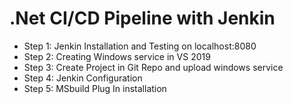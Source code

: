 # .Net CI/CD Pipeline with Jenkin

- Step 1: Jenkin Installation and Testing on localhost:8080
- Step 2: Creating Windows service in VS 2019
- Step 3: Create Project in Git Repo and upload windows service
- Step 4: Jenkin Configuration
- Step 5: MSbuild Plug In installation
